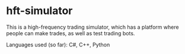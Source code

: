 # hft-simulator

This is a high-frequency trading simulator, which has a platform where people can make trades, as well as test trading bots. 


Languages used (so far): C#, C++, Python
